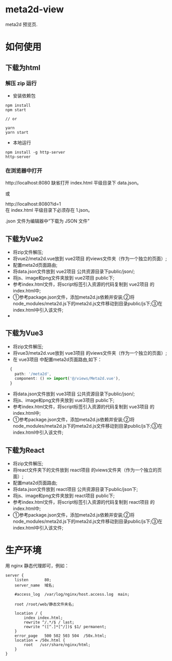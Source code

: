 # meta2d-view

meta2d 预览页.

# 如何使用

## 下载为html

### 解压 zip 运行

- 安装依赖包

```
npm install
npm start

// or

yarn
yarn start
```

- 本地运行

```
npm install -g http-server
http-server
```

### 在浏览器中打开

http://localhost:8080
缺省打开 index.html 平级目录下 data.json。

或

http://localhost:8080?id=1  
在 index.html 平级目录下必须存在 1.json。

.json 文件为编辑器中“下载为 JSON 文件”




## 下载为Vue2

- 将zip文件解压;
- 将vue2/meta2d.vue放到 vue2项目 的views文件夹（作为一个独立的页面）;
- 配置meta2d页面路由;
- 将data.json文件放到 vue2项目 公共资源目录下public/json/;
- 将js、image和png文件夹放到 vue2项目 public下;
- 参考index.html文件，将script标签引入资源的代码复制到 vue2项目 的index.html中;
- ①参考package.json文件，添加meta2d.js依赖并安装;②将node_modules/meta2d.js下的meta2d.js文件移动到目录public/js下;③在index.html中引入该文件;
- 

## 下载为Vue3

- 将zip文件解压;
- 将vue3/meta2d.vue放到 vue3项目 的views文件夹（作为一个独立的页面）;
- 在 vue3项目 中配置meta2d页面路由,如下：

```ts
  {
    path: '/meta2d',
    component: () => import('@/views/Meta2d.vue'),
  }
```

- 将data.json文件放到 vue3项目 公共资源目录下public/json/;
- 将js、image和png文件夹放到 vue3项目 public下;
- 参考index.html文件，将script标签引入资源的代码复制到 vue3项目 的index.html中;
- ①参考package.json文件，添加meta2d.js依赖并安装;②将node_modules/meta2d.js下的meta2d.js文件移动到目录public/js下;③在index.html中引入该文件;


## 下载为React

- 将zip文件解压;
- 将react文件夹下的文件放到 react项目 的views文件夹（作为一个独立的页面）;
- 配置mata2d页面路由;
- 将data.json文件放到 react项目 公共资源目录下public/json下;
- 将js、image和png文件夹放到 react项目 public下;
- 参考index.html文件，将script标签引入资源的代码复制到 react项目 的index.html中;
- ①参考package.json文件，添加meta2d.js依赖并安装;②将node_modules/meta2d.js下的meta2d.js文件移动到目录public/js下;③在index.html中引入该文件;


# 生产环境

用 nginx 静态代理即可，例如：

```
server {
    listen       80;
    server_name  域名;

    #access_log  /var/log/nginx/host.access.log  main;

    root /root/web/静态文件夹名;

    location / {
        index index.html;
        rewrite ^/.*/$ / last;
        rewrite ^([^.]*[^/])$ $1/ permanent;
    }
    error_page   500 502 503 504  /50x.html;
    location = /50x.html {
        root   /usr/share/nginx/html;
    }
}
```

